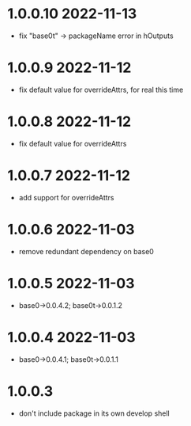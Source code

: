 1.0.0.10 2022-11-13
===================
- fix "base0t" -> packageName error in hOutputs

1.0.0.9 2022-11-12
==================
- fix default value for overrideAttrs, for real this time

1.0.0.8 2022-11-12
==================
- fix default value for overrideAttrs

1.0.0.7 2022-11-12
==================
- add support for overrideAttrs

1.0.0.6 2022-11-03
==================
- remove redundant dependency on base0

1.0.0.5 2022-11-03
==================
- base0->0.0.4.2; base0t->0.0.1.2

1.0.0.4 2022-11-03
==================
- base0->0.0.4.1; base0t->0.0.1.1

1.0.0.3
=======
- don't include package in its own develop shell
